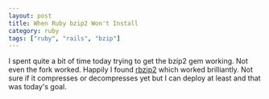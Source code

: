 ```yaml
---
layout: post
title: When Ruby bzip2 Won't Install
category: ruby
tags: ["ruby", "rails", "bzip"]
---
```

I spent quite a bit of time today trying to get the bzip2 gem working.  Not even the fork worked.  Happily I found [rbzip2](https://github.com/koraktor/rbzip2) which worked brilliantly.  Not sure if it compresses or decompresses yet but I can deploy at least and that was today's goal.  

 